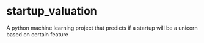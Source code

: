 # startup_valuation
A python machine learning project that predicts if a startup will be a unicorn based on certain feature
